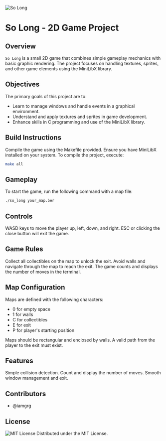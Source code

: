 ![So Long](https://github.com/iamgrg/so_long/assets/80717523/81abc4f6-061f-4e2d-986f-57284bdc7049)

# So Long - 2D Game Project

## Overview

`So Long` is a small 2D game that combines simple gameplay mechanics with basic graphic rendering. The project focuses on handling textures, sprites, and other game elements using the MiniLibX library.

## Objectives

The primary goals of this project are to:
- Learn to manage windows and handle events in a graphical environment.
- Understand and apply textures and sprites in game development.
- Enhance skills in C programming and use of the MiniLibX library.

## Build Instructions

Compile the game using the Makefile provided. Ensure you have MiniLibX installed on your system. To compile the project, execute:

```bash
make all
```

##  Gameplay
To start the game, run the following command with a map file:

```bash
./so_long your_map.ber
```

## Controls

WASD keys to move the player up, left, down, and right.
ESC or clicking the close button will exit the game.

##  Game Rules
Collect all collectibles on the map to unlock the exit.
Avoid walls and navigate through the map to reach the exit.
The game counts and displays the number of moves in the terminal.

## Map Configuration

Maps are defined with the following characters:

- 0 for empty space
- 1 for walls
- C for collectibles
- E for exit
- P for player's starting position

Maps should be rectangular and enclosed by walls. A valid path from the player to the exit must exist.

##  Features

Simple collision detection.
Count and display the number of moves.
Smooth window management and exit.

##  Contributors

- @iamgrg

## License

![MIT License](https://img.shields.io/badge/license-MIT-green)
Distributed under the MIT License.
